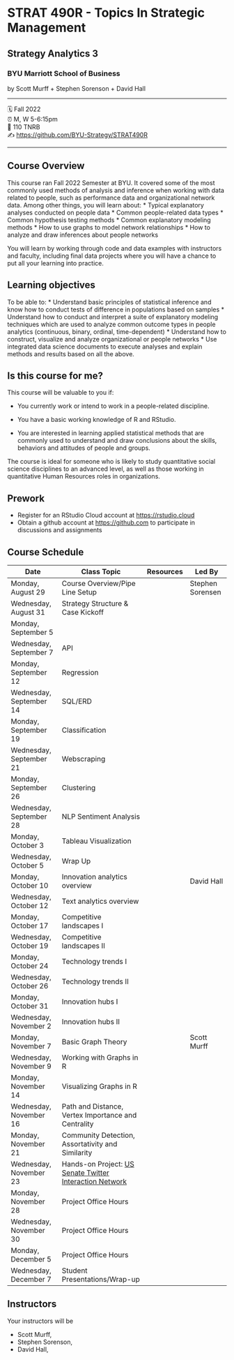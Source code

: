# STRAT 490R - Topics In Strategic Management

## Strategy Analytics 3

### BYU Marriott School of Business

by Scott Murff + Stephen Sorenson + David Hall

------------------------------------------------------------------------

:spiral_calendar: Fall 2022\
:alarm_clock: M, W 5-6:15pm\
:hotel: 110 TNRB\
:writing_hand: <https://github.com/BYU-Strategy/STRAT490R>

------------------------------------------------------------------------

## Course Overview

This course ran Fall 2022 Semester at BYU. It covered some of the most commonly used methods of analysis and inference when working with data related to people, such as performance data and organizational network data. Among other things, you will learn about: \* Typical explanatory analyses conducted on people data \* Common people-related data types \* Common hypothesis testing methods \* Common explanatory modeling methods \* How to use graphs to model network relationships \* How to analyze and draw inferences about people networks

You will learn by working through code and data examples with instructors and faculty, including final data projects where you will have a chance to put all your learning into practice.

## Learning objectives

To be able to: \* Understand basic principles of statistical inference and know how to conduct tests of difference in populations based on samples \* Understand how to conduct and interpret a suite of explanatory modeling techniques which are used to analyze common outcome types in people analytics (continuous, binary, ordinal, time-dependent) \* Understand how to construct, visualize and analyze organizational or people networks \* Use integrated data science documents to execute analyses and explain methods and results based on all the above.

## Is this course for me?

This course will be valuable to you if:

-   You currently work or intend to work in a people-related discipline.

-   You have a basic working knowledge of R and RStudio.

-   You are interested in learning applied statistical methods that are commonly used to understand and draw conclusions about the skills, behaviors and attitudes of people and groups.

The course is ideal for someone who is likely to study quantitative social science disciplines to an advanced level, as well as those working in quantitative Human Resources roles in organizations.

## Prework

-   Register for an RStudio Cloud account at <https://rstudio.cloud>
-   Obtain a github account at <https://github.com> to participate in discussions and assignments

## Course Schedule

| **Date**                | **Class Topic**                                                                                                                                                                    | Resources | Led By           |
|-----------------------|-------------------------------|-----------------------|------------------|
| Monday, August 29       | Course Overview/Pipe Line Setup                                                                                                                                                    |           | Stephen Sorensen |
| Wednesday, August 31    | Strategy Structure & Case Kickoff                                                                                                                                                  |           |                  |
| Monday, September 5     |                                                                                                                                                                                    |           |                  |
| Wednesday, September 7  | API                                                                                                                                                                                |           |                  |
| Monday, September 12    | Regression                                                                                                                                                                         |           |                  |
| Wednesday, September 14 | SQL/ERD                                                                                                                                                                            |           |                  |
| Monday, September 19    | Classification                                                                                                                                                                     |           |                  |
| Wednesday, September 21 | Webscraping                                                                                                                                                                        |           |                  |
| Monday, September 26    | Clustering                                                                                                                                                                         |           |                  |
| Wednesday, September 28 | NLP Sentiment Analysis                                                                                                                                                             |           |                  |
| Monday, October 3       | Tableau Visualization                                                                                                                                                              |           |                  |
| Wednesday, October 5    | Wrap Up                                                                                                                                                                            |           |                  |
| Monday, October 10      | Innovation analytics overview                                                                                                                                                      |           | David Hall       |
| Wednesday, October 12   | Text analytics overview                                                                                                                                                            |           |                  |
| Monday, October 17      | Competitive landscapes I                                                                                                                                                           |           |                  |
| Wednesday, October 19   | Competitive landscapes II                                                                                                                                                          |           |                  |
| Monday, October 24      | Technology trends I                                                                                                                                                                |           |                  |
| Wednesday, October 26   | Technology trends II                                                                                                                                                               |           |                  |
| Monday, October 31      | Innovation hubs I                                                                                                                                                                  |           |                  |
| Wednesday, November 2   | Innovation hubs II                                                                                                                                                                 |           |                  |
| Monday, November 7      | Basic Graph Theory                                                                                                                                                                 |           | Scott Murff      |
| Wednesday, November 9   | Working with Graphs in R                                                                                                                                                           |           |                  |
| Monday, November 14     | Visualizing Graphs in R                                                                                                                                                            |           |                  |
| Wednesday, November 16  | Path and Distance, Vertex Importance and Centrality                                                                                                                                |           |                  |
| Monday, November 21     | Community Detection, Assortativity and Similarity                                                                                                                                  |           |                  |
| Wednesday, November 23  | Hands-on Project: [US Senate Twitter Interaction Network](https://rstudio-conf-2022.github.io/people-analytics-rstats/materials/talks/7B-Project_US_Senate_Twitter_Network.html#1) |           |                  |
| Monday, November 28     | Project Office Hours                                                                                                                                                               |           |                  |
| Wednesday, November 30  | Project Office Hours                                                                                                                                                               |           |                  |
| Monday, December 5      | Project Office Hours                                                                                                                                                               |           |                  |
| Wednesday, December 7   | Student Presentations/Wrap-up                                                                                                                                                      |           |                  |

## Instructors

Your instructors will be

-   Scott Murff,
-   Stephen Sorenson,
-   David Hall,
